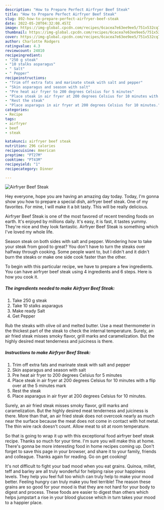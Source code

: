 ```yaml
---
description: "How to Prepare Perfect Airfryer Beef Steak"
title: "How to Prepare Perfect Airfryer Beef Steak"
slug: 892-how-to-prepare-perfect-airfryer-beef-steak
date: 2022-05-20T04:32:08.457Z
image: https://img-global.cpcdn.com/recipes/6cacea7e63ee9ee5/751x532cq70/airfryer-beef-steak-recipe-main-photo.jpg
thumbnail: https://img-global.cpcdn.com/recipes/6cacea7e63ee9ee5/751x532cq70/airfryer-beef-steak-recipe-main-photo.jpg
cover: https://img-global.cpcdn.com/recipes/6cacea7e63ee9ee5/751x532cq70/airfryer-beef-steak-recipe-main-photo.jpg
author: Charlotte Rodgers
ratingvalue: 4.3
reviewcount: 24810
recipeingredient:
- "250 g steak"
- "10 stalks asparagus"
- " Salt"
- " Pepper"
recipeinstructions:
- "Trim off extra fats and marinate steak with salt and pepper"
- "Skin asparagus and season with salt"
- "Pre heat air fryer to 200 degrees Celsius for 5 minutes"
- "Place steak in air fryer at 200 degrees Celsius for 10 minutes with a flip over at the 5 minutes mark"
- "Rest the steak"
- "Place asparagus in air fryer at 200 degrees Celsius for 10 minutes."
categories:
- Recipe
tags:
- airfryer
- beef
- steak

katakunci: airfryer beef steak 
nutrition: 296 calories
recipecuisine: American
preptime: "PT27M"
cooktime: "PT43M"
recipeyield: "1"
recipecategory: Dinner

---
```



![Airfryer Beef Steak](https://img-global.cpcdn.com/recipes/6cacea7e63ee9ee5/751x532cq70/airfryer-beef-steak-recipe-main-photo.jpg)

Hey everyone, hope you are having an amazing day today. Today, I'm gonna show you how to prepare a special dish, airfryer beef steak. One of my favorites. For mine, I will make it a bit tasty. This will be really delicious.

Airfryer Beef Steak is one of the most favored of recent trending foods on earth. It's enjoyed by millions daily. It's easy, it is fast, it tastes yummy. They're nice and they look fantastic. Airfryer Beef Steak is something which I've loved my whole life.

Season steak on both sides with salt and pepper. Wondering how to take your steak from good to great? You don&#39;t have to turn the steaks over halfway through cooking. Some people want to, but I didn&#39;t and it didn&#39;t burn the steaks or make one side cook faster than the other.


To begin with this particular recipe, we have to prepare a few ingredients. You can have airfryer beef steak using 4 ingredients and 6 steps. Here is how you cook it.

<!--inarticleads1-->

##### The ingredients needed to make Airfryer Beef Steak:

1. Take 250 g steak
1. Take 10 stalks asparagus
1. Make ready  Salt
1. Get  Pepper


Rub the steaks with olive oil and melted butter. Use a meat thermometer in the thickest part of the steak to check the internal temperature. Surely, an air fried steak misses smoky flavor, grill marks and caramelization. But the highly desired meat tenderness and juiciness is there. 

<!--inarticleads2-->

##### Instructions to make Airfryer Beef Steak:

1. Trim off extra fats and marinate steak with salt and pepper
1. Skin asparagus and season with salt
1. Pre heat air fryer to 200 degrees Celsius for 5 minutes
1. Place steak in air fryer at 200 degrees Celsius for 10 minutes with a flip over at the 5 minutes mark
1. Rest the steak
1. Place asparagus in air fryer at 200 degrees Celsius for 10 minutes.


Surely, an air fried steak misses smoky flavor, grill marks and caramelization. But the highly desired meat tenderness and juiciness is there. More than that, an air fried steak does not overcook nearly as much near the surface because the meat does not come in contact with hot metal. The thin wire rack doesn&#39;t count. Allow meat to sit at room temperature. 

So that is going to wrap it up with this exceptional food airfryer beef steak recipe. Thanks so much for your time. I'm sure you will make this at home. There's gonna be more interesting food in home recipes coming up. Don't forget to save this page in your browser, and share it to your family, friends and colleague. Thanks again for reading. Go on get cooking!

It's not difficult to fight your bad mood when you eat grains. Quinoa, millet, teff and barley are all truly wonderful for helping raise your happiness levels. They help you feel full too which can truly help to make your mood better. Feeling hungry can truly make you feel terrible! The reason these grains are so good for your mood is that they are not hard for your body to digest and process. These foods are easier to digest than others which helps jumpstart a rise in your blood glucose which in turn takes your mood to a happier place.
